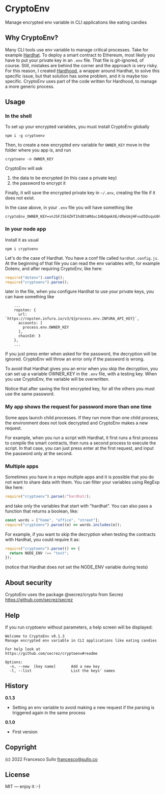 # CryptoEnv

Manage encrypted env variable in CLI applications like eating candies

## Why CryptoEnv?

Many CLI tools use env variable to manage critical processes. Take for example [Hardhat](https://github.com/NomicFoundation/hardhat). To deploy a smart contract to Ethereum, most likely you have to put your private key in an `.env` file. That file is git-ignored, of course. Still, mistakes are behind the corner and the approach is very risky. For this reason, I created [Hardhood](github.com/secrez/hardhood), a wrapper around Hardhat, to solve this specific issue, but that solution has some problem, and it is maybe too specific. CryptoEnv uses part of the code written for Hardhood, to manage a more generic process.

## Usage

### In the shell

To set up your encrypted variables, you must install CryptoEnv globally

```
npm i -g cryptoenv
```

Then, to create a new encrypted env variable for `OWNER_KEY` move in the folder where you app is, and run

```
cryptoenv -n OWNER_KEY
```

CryptoEnv will ask

1. the data to be encrypted (in this case a private key)
2. the password to encrypt it

Finally, it will save the encrypted private key in `~/.env`, creating the file if it does not exist.

In the case above, in your `.env` file you will have something like

```
cryptoEnv_OWNER_KEY=vnJSFJ5E4ZHT1hd8tmMduc1HbQqmkXE/dReUmjHFvud5DsquU6VrOZ+1K3wFj2wYIc8KaClbZWlAtG5HuE2QfE1hx3snHBpz0sqkhfM2v8gTTR77RnLZ23GcKYTGa2G5frcuECngSpE=
```

### In your node app

Install it as usual

```
npm i cryptoenv
```

Let's do the case of Hardhat.
You have a conf file called `hardhat.config.js`. At the beginning of that file you can read the env variables with, for example Dotenv, and after requiring CryptoEnv, like here:

```javascript
require("dotenv").config();
require("cryptoenv").parse();
```

later in the file, when you configure Hardhat to use your private keys, you can have something like

```
    ...
    ropsten: {
      url: `https://ropsten.infura.io/v3/${process.env.INFURA_API_KEY}`,
      accounts: [
        process.env.OWNER_KEY
      ],
      chainId: 3
    },
    ...
```

If you just press enter when asked for the password, the decryption will be ignored. CryptoEnv will throw an error only if the password is wrong.

To avoid that Hardhat gives you an error when you skip the decryption, you can set up a variable OWNER_KEY in the `.env` file, with a testing key. When you use CryptoEnv, the variable will be overwritten.

Notice that after saving the first encrypted key, for all the others you must use the same password.

### My app shows the request for password more than one time

Some apps launch child processes. If they run more than one child process, the environment does not look decrypted and CryptoEnv makes a new request.

For example, when you run a script with Hardhat, it first runs a first process to compile the smart contracts, then runs a second process to execute the script. In that case, you can just press enter at the first request, and input the password only at the second.

### Multiple apps

Sometimes you have in a repo multiple apps and it is possible that you do not want to share data with them. You can filter your variables using RegExp like here:

```javascript
require("cryptoenv").parse(/^hardhat/);
```

and take only the variables that start with "hardhat".
You can also pass a function that returns a boolean, like:

```javascript
const words = ["home", "office", "street"];
require("cryptoenv").parse((e) => words.includes(e));
```

For example, if you want to skip the decryption when testing the contracts with Hardhat, you could require it as:

```javascript
require("cryptoenv").parse(() => {
  return NODE_ENV !== "test";
});
```

(notice that Hardhat does not set the NODE_ENV variable during tests)

## About security

CryptoEnv uses the package @secrez/crypto from Secrez https://github.com/secrez/secrez

## Help

If you run cryptoenv without parameters, a help screen will be displayed:

```
Welcome to CryptoEnv v0.1.3
Manage encrypted env variable in CLI applications like eating candies

For help look at
https://github.com/secrez/cryptoenv#readme

Options:
  -n, --new  [key name]       Add a new key
  -l, --list                  List the keys' names

```

## History

**0.1.3**

- Setting an env variable to avoid making a new request if the parsing is triggered again in the same process

**0.1.0**

- First version

## Copyright

(c) 2022 Francesco Sullo <francesco@sullo.co>

## License

MIT — enjoy it :-)
